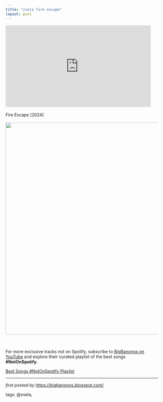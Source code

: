 ```yaml
---
title: "zsela fire excape"
layout: post
---
```

<iframe frameborder="0" height="270" src="https://youtube.com/embed/Mdn9LCmbyhg?si=tR9hsD_KRyFHEHad" width="480"></iframe><div><br /></div><div>Fire Excape [2024]</div><div><br /></div><div class="separator" ><a href="https://f4.bcbits.com/img/a0927357484_65" imageanchor="1"><img border="0" data-original-height="700" data-original-width="700" height="700" src="https://f4.bcbits.com/img/a0927357484_65" width="700" /></a></div><br /><div><br /></div>

<!--Subscribe and Playlist Links-->
<div>
    <p>For more exclusive tracks not on Spotify, subscribe to <a href="https://www.youtube.com/@BigBanonos" target="_blank">BigBanonos on YouTube</a> and explore their curated playlist of the best songs <strong>#NotOnSpotify</strong>.</p>
    <p><a href="https://www.youtube.com/playlist?list=PLtuNtuTatqI0kFahUCbtbfenC_ET5O_tr" target="_blank">Best Songs #NotOnSpotify Playlist<br /></a></p></div>

<hr />

<p><em>first posted by</em> <a href="https://bigbanonos.blogspot.com/" rel="noopener" target="_new">https://bigbanonos.blogspot.com/</a></p>

<p>tags: @zsela,</p>
